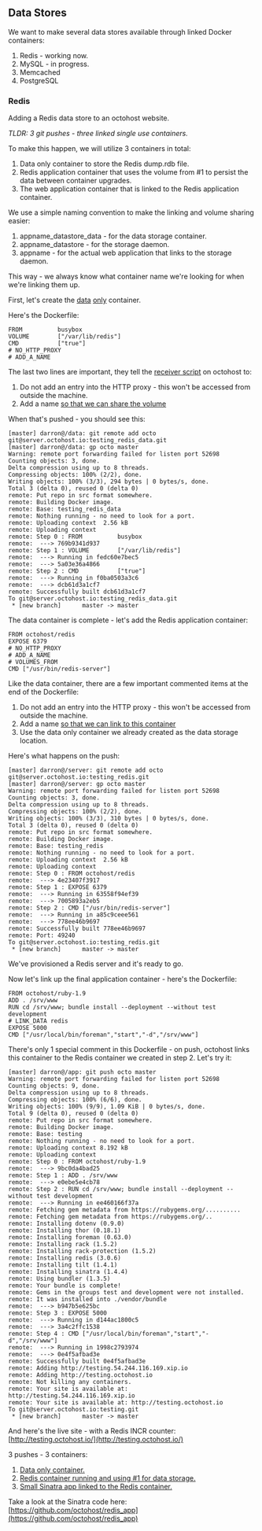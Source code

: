 ## Data Stores

We want to make several data stores available through linked Docker containers:

1. Redis - working now.
2. MySQL - in progress.
3. Memcached
4. PostgreSQL

### Redis

Adding a Redis data store to an octohost website.

*TLDR: 3 git pushes - three linked single use containers.*

To make this happen, we will utilize 3 containers in total:

1. Data only container to store the Redis dump.rdb file.
2. Redis application container that uses the volume from #1 to persist the data between container upgrades.
3. The web application container that is linked to the Redis application container.

We use a simple naming convention to make the linking and volume sharing easier:

1. appname\_datastore\_data - for the data storage container.
2. appname\_datastore - for the storage daemon.
3. appname - for the actual web application that links to the storage daemon.

This way - we always know what container name we're looking for when we're linking them up.

First, let's create the [data](http://www.tech-d.net/2013/12/16/persistent-volumes-with-docker-container-as-volume-pattern/) [only](http://www.offermann.us/2013/12/tiny-docker-pieces-loosely-joined.html) container.

Here's the Dockerfile:

```
FROM          busybox
VOLUME        ["/var/lib/redis"]
CMD           ["true"]
# NO_HTTP_PROXY
# ADD_A_NAME
```

The last two lines are important, they tell the [receiver script](https://github.com/octohost/octohost/blob/master/bin/receiver.sh) on octohost to:

1. Do not add an entry into the HTTP proxy - this won't be accessed from outside the machine.
2. Add a name [so that we can share the volume](http://docs.docker.io/en/latest/use/working_with_volumes/)

When that's pushed - you should see this:

```
[master] darron@/data: git remote add octo git@server.octohost.io:testing_redis_data.git
[master] darron@/data: gp octo master
Warning: remote port forwarding failed for listen port 52698
Counting objects: 3, done.
Delta compression using up to 8 threads.
Compressing objects: 100% (2/2), done.
Writing objects: 100% (3/3), 294 bytes | 0 bytes/s, done.
Total 3 (delta 0), reused 0 (delta 0)
remote: Put repo in src format somewhere.
remote: Building Docker image.
remote: Base: testing_redis_data
remote: Nothing running - no need to look for a port.
remote: Uploading context  2.56 kB
remote: Uploading context 
remote: Step 0 : FROM          busybox
remote:  ---> 769b9341d937
remote: Step 1 : VOLUME        ["/var/lib/redis"]
remote:  ---> Running in fedc60e7bec5
remote:  ---> 5a03e36a4866
remote: Step 2 : CMD           ["true"]
remote:  ---> Running in f0ba0503a3c6
remote:  ---> dcb61d3a1cf7
remote: Successfully built dcb61d3a1cf7
To git@server.octohost.io:testing_redis_data.git
 * [new branch]      master -> master
```

The data container is complete  - let's add the Redis application container:

```
FROM octohost/redis
EXPOSE 6379
# NO_HTTP_PROXY
# ADD_A_NAME
# VOLUMES_FROM
CMD ["/usr/bin/redis-server"]
```

Like the data container, there are a few important commented items at the end of the Dockerfile:

1. Do not add an entry into the HTTP proxy - this won't be accessed from outside the machine.
2. Add a name [so that we can link to this container](http://docs.docker.io/en/latest/use/working_with_volumes/)
3. Use the data only container we already created as the data storage location.

Here's what happens on the push:

```
[master] darron@/server: git remote add octo git@server.octohost.io:testing_redis.git
[master] darron@/server: gp octo master
Warning: remote port forwarding failed for listen port 52698
Counting objects: 3, done.
Delta compression using up to 8 threads.
Compressing objects: 100% (2/2), done.
Writing objects: 100% (3/3), 310 bytes | 0 bytes/s, done.
Total 3 (delta 0), reused 0 (delta 0)
remote: Put repo in src format somewhere.
remote: Building Docker image.
remote: Base: testing_redis
remote: Nothing running - no need to look for a port.
remote: Uploading context  2.56 kB
remote: Uploading context 
remote: Step 0 : FROM octohost/redis
remote:  ---> 4e23407f3917
remote: Step 1 : EXPOSE 6379
remote:  ---> Running in 63558f94ef39
remote:  ---> 7005893a2eb5
remote: Step 2 : CMD ["/usr/bin/redis-server"]
remote:  ---> Running in a85c9ceee561
remote:  ---> 778ee46b9697
remote: Successfully built 778ee46b9697
remote: Port: 49240
To git@server.octohost.io:testing_redis.git
 * [new branch]      master -> master

 ```
 
We've provisioned a Redis server and it's ready to go.

Now let's link up the final application container - here's the Dockerfile:
 
 ```
 FROM octohost/ruby-1.9
 ADD . /srv/www
 RUN cd /srv/www; bundle install --deployment --without test development
 # LINK_DATA redis
 EXPOSE 5000
 CMD ["/usr/local/bin/foreman","start","-d","/srv/www"]
 ```
 
There's only 1 special comment in this Dockerfile - on push, octohost links this container to the Redis container we created in step 2. Let's try it:
 
 ```
 [master] darron@/app: git push octo master
 Warning: remote port forwarding failed for listen port 52698
 Counting objects: 9, done.
 Delta compression using up to 8 threads.
 Compressing objects: 100% (6/6), done.
 Writing objects: 100% (9/9), 1.09 KiB | 0 bytes/s, done.
 Total 9 (delta 0), reused 0 (delta 0)
 remote: Put repo in src format somewhere.
 remote: Building Docker image.
 remote: Base: testing
 remote: Nothing running - no need to look for a port.
 remote: Uploading context 8.192 kB
 remote: Uploading context 
 remote: Step 0 : FROM octohost/ruby-1.9
 remote:  ---> 9bc0da4bad25
 remote: Step 1 : ADD . /srv/www
 remote:  ---> e0ebe5e4cb78
 remote: Step 2 : RUN cd /srv/www; bundle install --deployment --without test development
 remote:  ---> Running in ee460166f37a
 remote: Fetching gem metadata from https://rubygems.org/..........
 remote: Fetching gem metadata from https://rubygems.org/..
 remote: Installing dotenv (0.9.0) 
 remote: Installing thor (0.18.1) 
 remote: Installing foreman (0.63.0) 
 remote: Installing rack (1.5.2) 
 remote: Installing rack-protection (1.5.2) 
 remote: Installing redis (3.0.6) 
 remote: Installing tilt (1.4.1) 
 remote: Installing sinatra (1.4.4) 
 remote: Using bundler (1.3.5) 
 remote: Your bundle is complete!
 remote: Gems in the groups test and development were not installed.
 remote: It was installed into ./vendor/bundle
 remote:  ---> b947b5e625bc
 remote: Step 3 : EXPOSE 5000
 remote:  ---> Running in d144ac1800c5
 remote:  ---> 3a4c2ffc1538
 remote: Step 4 : CMD ["/usr/local/bin/foreman","start","-d","/srv/www"]
 remote:  ---> Running in 1998c2793974
 remote:  ---> 0e4f5afbad3e
 remote: Successfully built 0e4f5afbad3e
 remote: Adding http://testing.54.244.116.169.xip.io
 remote: Adding http://testing.octohost.io
 remote: Not killing any containers.
 remote: Your site is available at: http://testing.54.244.116.169.xip.io
 remote: Your site is available at: http://testing.octohost.io
 To git@server.octohost.io:testing.git
  * [new branch]      master -> master
```

And here's the live site - with a Redis INCR counter: [http://testing.octohost.io/](http://testing.octohost.io/)

3 pushes - 3 containers:

1. [Data only container.](https://github.com/octohost/redis_data)
2. [Redis container running and using #1 for data storage.](https://github.com/octohost/redis_container)
3. [Small Sinatra app linked to the Redis container.](https://github.com/octohost/redis_app)

Take a look at the Sinatra code here: [https://github.com/octohost/redis_app](https://github.com/octohost/redis_app)
